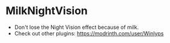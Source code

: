# MilkNightVision

- Don't lose the Night Vision effect because of milk. 
- Check out other plugins: https://modrinth.com/user/Winlyps
